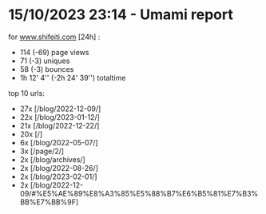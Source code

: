 # 15/10/2023 23:14 - Umami report
for www.shifeiti.com [24h] :

 - 114 (-69) page views
 - 71 (-3) uniques
 - 58 (-3) bounces
 - 1h 12' 4'' (-2h 24' 39'') totaltime


top 10 urls:
 - 27x [/blog/2022-12-09/]
 - 22x [/blog/2023-01-12/]
 - 21x [/blog/2022-12-22/]
 - 20x [/]
 - 6x [/blog/2022-05-07/]
 - 3x [/page/2/]
 - 2x [/blog/archives/]
 - 2x [/blog/2022-08-26/]
 - 2x [/blog/2023-02-01/]
 - 2x [/blog/2022-12-09/#%E5%AE%89%E8%A3%85%E5%88%B7%E6%B5%81%E7%B3%BB%E7%BB%9F]


